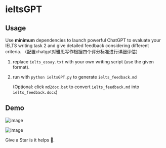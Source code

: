 # ieltsGPT

## Usage

Use **minimum** dependencies to launch powerful ChatGPT to evaluate your IELTS writing task 2 and give detailed feedback considering different criteria.
（配置chatgpt对雅思写作根据四个评分标准进行详细评估）

1. replace `ielts_essay.txt` with your own writing script (use the given format).

2. run with `python ieltsGPT.py` to generate `ielts_feedback.md`

   (Optional: click `md2doc.bat` to convert `ielts_feedback.md` into `ielts_feedback.docx`)

## Demo

![image](resources/feedback_1.png)

![image](resources/feedback_2.png)


Give a Star is it helps 🤗.
